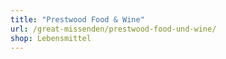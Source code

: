 ```yaml
---
title: "Prestwood Food & Wine"
url: /great-missenden/prestwood-food-und-wine/
shop: Lebensmittel
---
```


